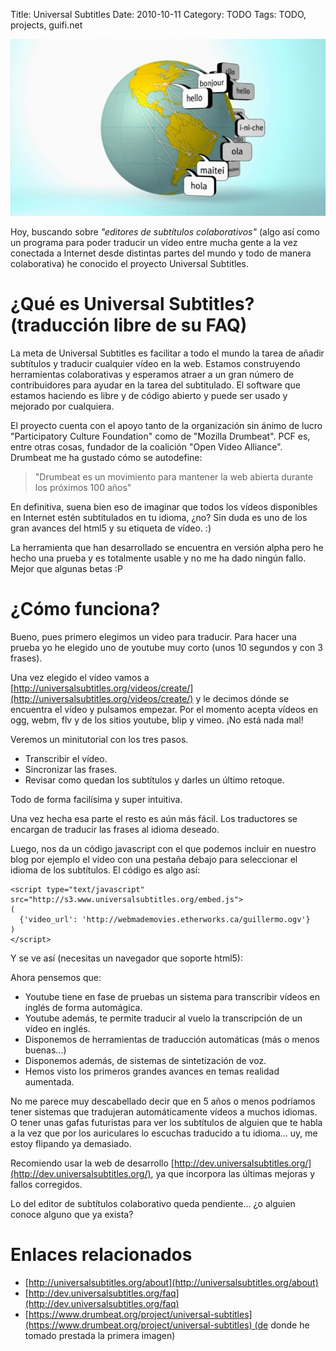 Title: Universal Subtitles
Date: 2010-10-11
Category: TODO
Tags: TODO, projects, guifi.net

[![universal subtitles globe](/img/universal_subtitles_globe.jpg)](/pics/universal_subtitles_globe.jpg)

Hoy, buscando sobre *"editores de subtítulos colaborativos"* (algo así como un programa para poder traducir un vídeo entre mucha gente a la
vez conectada a Internet desde distintas partes del mundo y todo de manera colaborativa) he conocido el proyecto Universal Subtitles.

# ¿Qué es Universal Subtitles? (traducción libre de su FAQ)

La meta de Universal Subtitles es facilitar a todo el mundo la tarea de añadir subtítulos y traducir cualquier vídeo en la web. Estamos
construyendo herramientas colaborativas y esperamos atraer a un gran número de contribuidores para ayudar en la tarea del subtitulado. El
software que estamos haciendo es libre y de código abierto y puede ser usado y mejorado por cualquiera.

El proyecto cuenta con el apoyo tanto de la organización sin ánimo de lucro "Participatory Culture Foundation" como de "Mozilla Drumbeat".
PCF es, entre otras cosas, fundador de la coalición "Open Video Alliance". Drumbeat me ha gustado cómo se autodefine: 

> "Drumbeat es un movimiento para mantener la web abierta durante los próximos 100 años"

En definitiva, suena bien eso de imaginar que todos los vídeos disponibles en Internet estén subtitulados en tu idioma, ¿no? Sin duda es uno
de los gran avances del html5 y su etiqueta de vídeo. :)

La herramienta que han desarrollado se encuentra en versión alpha pero he hecho una prueba y es totalmente usable y no me ha dado ningún
fallo. Mejor que algunas betas :P

# ¿Cómo funciona?

Bueno, pues primero elegimos un video para traducir. Para hacer una prueba yo he elegido uno de youtube muy corto (unos 10 segundos y con 3
frases).

Una vez elegido el vídeo vamos a [http://universalsubtitles.org/videos/create/](http://universalsubtitles.org/videos/create/) y le decimos
dónde se encuentra el vídeo y pulsamos empezar. Por el momento acepta vídeos en ogg, webm, flv y de los sitios youtube, blip y vimeo. ¡No
está nada mal!

Veremos un minitutorial con los tres pasos.

-   Transcribir el vídeo.
-   Sincronizar las frases.
-   Revisar como quedan los subtítulos y darles un último retoque.

Todo de forma facilísima y super intuitiva.

Una vez hecha esa parte el resto es aún más fácil. Los traductores se encargan de traducir las frases al idioma deseado.

Luego, nos da un código javascript con el que podemos incluir en nuestro blog por ejemplo el vídeo con una pestaña debajo para seleccionar
el idioma de los subtítulos. El código es algo así:

    <script type="text/javascript" src="http://s3.www.universalsubtitles.org/embed.js"> 
    (
      {'video_url': 'http://webmademovies.etherworks.ca/guillermo.ogv'}
    ) 
    </script>

Y se ve así (necesitas un navegador que soporte html5):

<script type="text/javascript" src="http://s3.www.universalsubtitles.org/embed.js"> 
(
  {'video_url': 'http://webmademovies.etherworks.ca/guillermo.ogv'}
)
</script>

Ahora pensemos que:
-   Youtube tiene en fase de pruebas un sistema para transcribir vídeos en inglés de forma automágica.
-   Youtube además, te permite traducir al vuelo la transcripción de un vídeo en inglés.
-   Disponemos de herramientas de traducción automáticas (más o menos buenas...)
-   Disponemos además, de sistemas de sintetización de voz.
-   Hemos visto los primeros grandes avances en temas realidad aumentada.

No me parece muy descabellado decir que en 5 años o menos podríamos tener sistemas que tradujeran automáticamente vídeos a muchos idiomas. O
tener unas gafas futuristas para ver los subtítulos de alguien que te habla a la vez que por los auriculares lo escuchas traducido a tu
idioma... uy, me estoy flipando ya demasiado.

Recomiendo usar la web de desarrollo [http://dev.universalsubtitles.org/](http://dev.universalsubtitles.org/), ya que incorpora las últimas
mejoras y fallos corregidos.

Lo del editor de subtítulos colaborativo queda pendiente... ¿o alguien conoce alguno que ya exista?

# Enlaces relacionados
- [http://universalsubtitles.org/about](http://universalsubtitles.org/about)  
- [http://dev.universalsubtitles.org/faq](http://dev.universalsubtitles.org/faq)
- [https://www.drumbeat.org/project/universal-subtitles](https://www.drumbeat.org/project/universal-subtitles) (de donde he tomado prestada la primera imagen)
